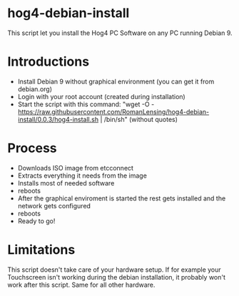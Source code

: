 # hog4-debian-install

This script let you install the Hog4 PC Software on any PC running Debian 9.

# Introductions
- Install Debian 9 without graphical environment (you can get it from debian.org)
- Login with your root account (created during installation)
- Start the script with this command: "wget -O - https://raw.githubusercontent.com/RomanLensing/hog4-debian-install/0.0.3/hog4-install.sh | /bin/sh" (without quotes)

# Process
- Downloads ISO image from etcconnect
- Extracts everything it needs from the image
- Installs most of needed software
- reboots
- After the graphical enviroment is started the rest gets installed and the network gets configured
- reboots
- Ready to go!

# Limitations
This script doesn't take care of your hardware setup. If for example your Touchscreen isn't working during the debian installation, it probably won't work after this script. Same for all other hardware.
